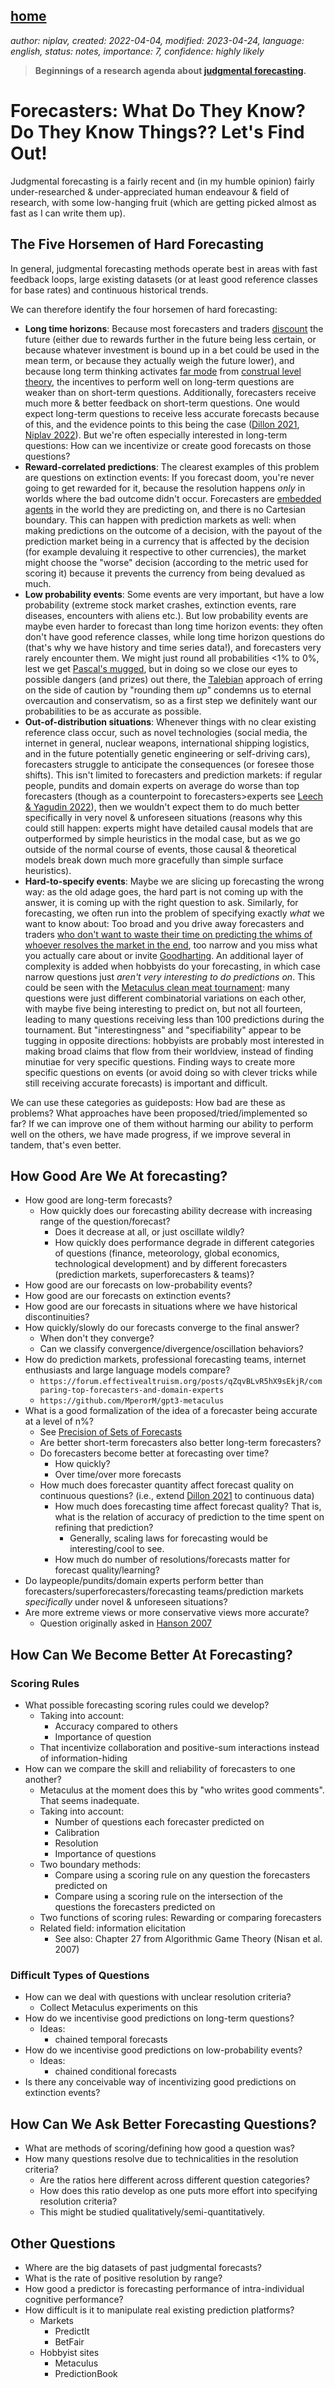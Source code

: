 [home](./index.md)
-------------------

*author: niplav, created: 2022-04-04, modified: 2023-04-24, language: english, status: notes, importance: 7, confidence: highly likely*

> __Beginnings of a research agenda about [judgmental
forecasting](https://en.wikipedia.org/wiki/Forecasting#Judgmental_methods).__

Forecasters: What Do They Know? Do They Know Things?? Let's Find Out!
======================================================================

Judgmental forecasting is a fairly recent and (in my humble opinion)
fairly under-researched & under-appreciated human endeavour & field of
research, with some low-hanging fruit (which are getting picked almost
as fast as I can write them up).

The Five Horsemen of Hard Forecasting
---------------------------------------

In general, judgmental forecasting methods operate best in areas with
fast feedback loops, large existing datasets (or at least good reference
classes for base rates) and continuous historical trends.

We can therefore identify the four horsemen of hard forecasting:

* __Long time horizons__: Because most forecasters and traders [discount](https://en.wikipedia.org/wiki/Discounting) the future (either due to rewards further in the future being less certain, or because whatever investment is bound up in a bet could be used in the mean term, or because they actually weigh the future lower), and because long term thinking activates [far mode](https://www.overcomingbias.com/2010/06/near-far-summary.html) from [construal level theory](https://en.wikipedia.org/wiki/Construal_level_theory), the incentives to perform well on long-term questions are weaker than on short-term questions. Additionally, forecasters receive much more & better feedback on short-term questions. One would expect long-term questions to receive less accurate forecasts because of this, and the evidence points to this being the case ([Dillon 2021](https://rethinkpriorities.org/publications/data-on-forecasting-accuracy-across-different-time-horizons), [Niplav 2022](https://rethinkpriorities.org/publications/data-on-forecasting-accuracy-across-different-time-horizons)). But we're often especially interested in long-term questions: How can we incentivize or create good forecasts on those questions?
* __Reward-correlated predictions__: The clearest examples of this problem are questions on extinction events: If you forecast doom, you're never going to get rewarded for it, because the resolution happens *only* in worlds where the bad outcome didn't occur. Forecasters are [embedded agents](https://www.lesswrong.com/s/Rm6oQRJJmhGCcLvxh) in the world they are predicting on, and there is no Cartesian boundary. This can happen with prediction markets as well: when making predictions on the outcome of a decision, with the payout of the prediction market being in a currency that is affected by the decision (for example devaluing it respective to other currencies), the market might choose the "worse" decision (according to the metric used for scoring it) because it prevents the currency from being devalued as much.
* __Low probability events__: Some events are very important, but have a low probability (extreme stock market crashes, extinction events, rare diseases, encounters with aliens etc.). But low probability events are maybe even harder to forecast than long time horizon events: they often don't have good reference classes, while long time horizon questions do (that's why we have history and time series data!), and forecasters very rarely encounter them. We might just round all probabilities <1% to 0%, lest we get [Pascal's mugged](https://en.wikipedia.org/wiki/Pascal's_mugging), but in doing so we close our eyes to possible dangers (and prizes) out there, the [Talebian](https://en.wikipedia.org/wiki/Nassim_Nicholas_Taleb) approach of erring on the side of caution by "rounding them *up*" condemns us to eternal overcaution and conservatism, so as a first step we definitely want our probabilities to be as accurate as possible.
* __Out-of-distribution situations__: Whenever things with no clear existing reference class occur, such as novel technologies (social media, the internet in general, nuclear weapons, international shipping logistics, and in the future potentially genetic engineering or self-driving cars), forecasters struggle to anticipate the consequences (or foresee those shifts). This isn't limited to forecasters and prediction markets: if regular people, pundits and domain experts on average do worse than top forecasters (though as a counterpoint to forecasters>experts see [Leech & Yagudin 2022](https://forum.effectivealtruism.org/posts/qZqvBLvR5hX9sEkjR/comparing-top-forecasters-and-domain-experts)), then we wouldn't expect them to do much better specifically in very novel & unforeseen situations (reasons why this could still happen: experts might have detailed causal models that are outperformed by simple heuristics in the modal case, but as we go outside of the normal course of events, those causal & theoretical models break down much more gracefully than simple surface heuristics).
* __Hard-to-specify events__: Maybe we are slicing up forecasting the wrong way: as the old adage goes, the hard part is not coming up with the answer, it is coming up with the right question to ask. Similarly, for forecasting, we often run into the problem of specifying exactly *what* we want to know about: Too broad and you drive away forecasters and traders [who don't want to waste their time on predicting the whims of whoever resolves the market in the end](https://www.lesswrong.com/posts/a4jRN9nbD79PAhWTB/prediction-markets-when-do-they-work#I__Well_Defined), too narrow and you miss what you actually care about or invite [Goodharting](https://www.lesswrong.com/tag/goodhart-s-law). An additional layer of complexity is added when hobbyists do your forecasting, in which case narrow questions just *aren't very interesting to do predictions on*. This could be seen with the [Metaculus clean meat tournament](https://www.metaculus.com/questions/3061/animal-welfare-series-clean-meat/): many questions were just different combinatorial variations on each other, with maybe five being interesting to predict on, but not all fourteen, leading to many questions receiving less than 100 predictions during the tournament. But "interestingness" and "specifiability" appear to be tugging in opposite directions: hobbyists are probably most interested in making broad claims that flow from their worldview, instead of finding minutiae for very specific questions. Finding ways to create more specific questions on events (or avoid doing so with clever tricks while still receiving accurate forecasts) is important and difficult.

We can use these categories as guideposts: How bad are these as
problems? What approaches have been proposed/tried/implemented so far? If
we can improve one of them without harming our ability to perform well
on the others, we have made progress, if we improve several in tandem,
that's even better.

How Good Are We At forecasting?
--------------------------------

* How good are long-term forecasts?
	* How quickly does our forecasting ability decrease with increasing range of the question/forecast?
		* Does it decrease at all, or just oscillate wildly?
		* How quickly does performance degrade in different categories of questions (finance, meteorology, global economics, technological development) and by different forecasters (prediction markets, superforecasters & teams)?
* How good are our forecasts on low-probability events?
* How good are our forecasts on extinction events?
* How good are our forecasts in situations where we have historical discontinuities?
* How quickly/slowly do our forecasts converge to the final answer?
	* When don't they converge?
	* Can we classify convergence/divergence/oscillation behaviors?
* How do prediction markets, professional forecasting teams, internet enthusiasts and large language models compare?
	* `https://forum.effectivealtruism.org/posts/qZqvBLvR5hX9sEkjR/comparing-top-forecasters-and-domain-experts`
	* `https://github.com/MperorM/gpt3-metaculus`
* What is a good formalization of the idea of a forecaster being accurate at a level of n%?
	* See [Precision of Sets of Forecasts](./precision.html)
	* Are better short-term forecasters also better long-term forecasters?
	* Do forecasters become better at forecasting over time?
		* How quickly?
		* Over time/over more forecasts
	* How much does forecaster quantity affect forecast quality on continuous questions? (i.e., extend [Dillon 2021](https://rethinkpriorities.org/publications/how-does-forecast-quantity-impact-forecast-quality-on-metaculus) to continuous data)
		* How much does forecasting time affect forecast quality? That is, what is the relation of accuracy of prediction to the time spent on refining that prediction?
			* Generally, scaling laws for forecasting would be interesting/cool to see.
		* How much do number of resolutions/forecasts matter for forecast quality/learning?
* Do laypeople/pundits/domain experts perform better than forecasters/superforecasters/forecasting teams/prediction markets *specifically* under novel & unforeseen situations?
* Are more extreme views or more conservative views more accurate?
	* Question originally asked in [Hanson 2007](https://www.overcomingbias.com/2007/02/is_truth_in_the.html)

How Can We Become Better At Forecasting?
-----------------------------------------

### Scoring Rules

* What possible forecasting scoring rules could we develop?
	* Taking into account:
		* Accuracy compared to others
		* Importance of question
	* That incentivize collaboration and positive-sum interactions instead of information-hiding
* How can we compare the skill and reliability of forecasters to one another?
	* Metaculus at the moment does this by "who writes good comments". That seems inadequate.
	* Taking into account:
		* Number of questions each forecaster predicted on
		* Calibration
		* Resolution
		* Importance of questions
	* Two boundary methods:
		* Compare using a scoring rule on any question the forecasters predicted on
		* Compare using a scoring rule on the intersection of the questions the forecasters predicted on
	* Two functions of scoring rules: Rewarding or comparing forecasters
	* Related field: information elicitation
		* See also: Chapter 27 from Algorithmic Game Theory (Nisan et al. 2007)

### Difficult Types of Questions

* How can we deal with questions with unclear resolution criteria?
	* Collect Metaculus experiments on this
* How do we incentivise good predictions on long-term questions?
	* Ideas:
		* chained temporal forecasts
* How do we incentivise good predictions on low-probability events?
	* Ideas:
		* chained conditional forecasts
* Is there any conceivable way of incentivizing good predictions on extinction events?

How Can We Ask Better Forecasting Questions?
---------------------------------------------

* What are methods of scoring/defining how good a question was?
* How many questions resolve due to technicalities in the resolution criteria?
	* Are the ratios here different across different question categories?
	* How does this ratio develop as one puts more effort into specifying resolution criteria?
	* This might be studied qualitatively/semi-quantitatively.

Other Questions
----------------

* Where are the big datasets of past judgmental forecasts?
* What is the rate of positive resolution by range?
* How good a predictor is forecasting performance of intra-individual cognitive performance?
* How difficult is it to manipulate real existing prediction platforms?
	* Markets
		* PredictIt
		* BetFair
	* Hobbyist sites
		* Metaculus
		* PredictionBook
